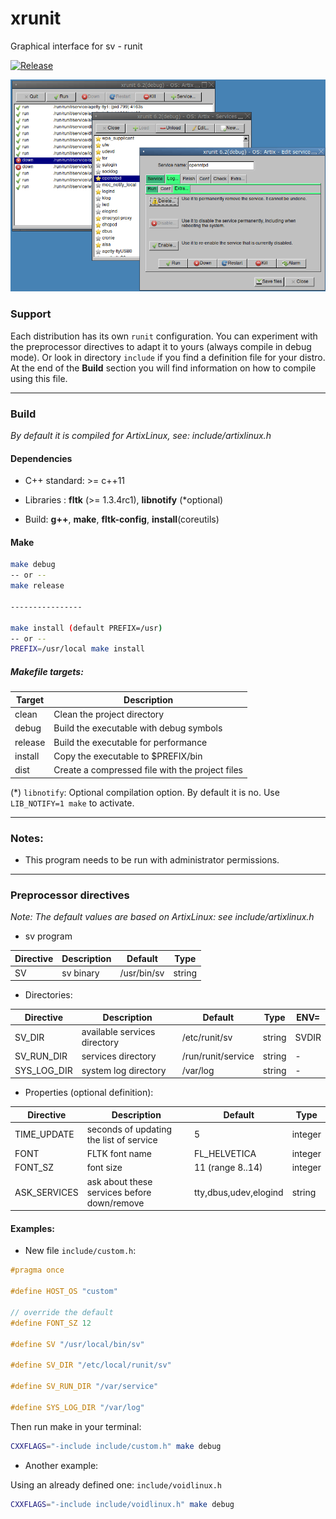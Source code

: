 # xrunit

Graphical interface for sv - runit

[![Release](https://img.shields.io/github/v/release/daltomi/xrunit)](https://github.com/daltomi/xrunit/releases/latest)

<img src="https://github.com/daltomi/xrunit/raw/master/preview00.png"/>


### Support

Each distribution has its own `runit` configuration.
You can experiment with the preprocessor directives to adapt it to yours (always compile in debug mode).
Or look in directory `include` if you find a definition file for your distro.
At the end of the **Build** section you will find information on how to compile using this file.

___

### Build

_By default it is compiled for ArtixLinux, see: include/artixlinux.h_


#### Dependencies

* C++ standard: >= c++11

* Libraries : **fltk** (>= 1.3.4rc1), **libnotify** (*optional)

* Build:  **g++**, **make**, **fltk-config**, **install**(coreutils)

#### Make

```bash
make debug
-- or --
make release

----------------

make install (default PREFIX=/usr)
-- or --
PREFIX=/usr/local make install
```
##### Makefile targets:

| Target | Description |
|--------|--------------|
| clean  |  Clean the project directory |
| debug  | Build the executable with debug symbols |
| release | Build the executable for performance |
| install | Copy the executable to $PREFIX/bin |
| dist   | Create a compressed file with the project files |


(*) `libnotify`: Optional compilation option. By default it is no. Use `LIB_NOTIFY=1 make` to activate.

___

### Notes:

* This program needs to be run with administrator permissions.

___

### Preprocessor directives

_Note: The default values are based on ArtixLinux: see include/artixlinux.h_


* sv program

| Directive | Description | Default | Type |
|-------------------------------|---------|---------|---------
| SV |  sv binary | /usr/bin/sv | string



* Directories:

| Directive | Description | Default | Type | ENV= |
|-------------------------------|---------|---------|---------|---------
| SV_DIR      |  available services directory | /etc/runit/sv | string | SVDIR
| SV_RUN_DIR  |  services directory | /run/runit/service | string  | -
| SYS_LOG_DIR | system log directory | /var/log | string | -



* Properties (optional definition):

| Directive | Description | Default | Type |
|-------------------------------|---------|---------|---------
| TIME_UPDATE | seconds of updating the list of service | 5 | integer
| FONT        | FLTK font name  | FL_HELVETICA | integer
| FONT_SZ     | font size | 11 (range 8..14)| integer
| ASK_SERVICES | ask about these services before down/remove | tty,dbus,udev,elogind | string



#### Examples:

- New file `include/custom.h`:

```c
#pragma once

#define HOST_OS "custom"

// override the default
#define FONT_SZ 12

#define SV "/usr/local/bin/sv"

#define SV_DIR "/etc/local/runit/sv"

#define SV_RUN_DIR "/var/service"

#define SYS_LOG_DIR "/var/log"
```

Then run make in your terminal:

```bash
CXXFLAGS="-include include/custom.h" make debug
```


- Another example:

Using an already defined one: `include/voidlinux.h`

```bash
CXXFLAGS="-include include/voidlinux.h" make debug
```
